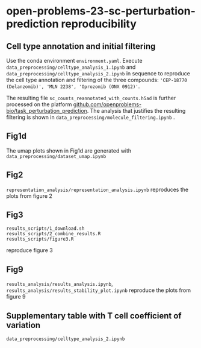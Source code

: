 # open-problems-23-sc-perturbation-prediction reproducibility

## Cell type annotation and initial filtering
Use the conda environment `environment.yaml`.
Execute `data_preprocessing/celltype_analysis_1.ipynb` and `data_preprocessing/celltype_analysis_2.ipynb` in sequence to reproduce the cell type annotation and filtering of the three compounds: `'CEP-18770 (Delanzomib)', 'MLN 2238', 'Oprozomib (ONX 0912)'`.

The resulting file `sc_counts_reannotated_with_counts.h5ad` is further processed on the platform [github.com/openproblems-bio/task\_perturbation\_prediction](https://github.com/openproblems-bio/task_perturbation_prediction). The analysis that justifies the resulting filtering is shown in `data_preprocessing/molecule_filtering.ipynb` .

## Fig1d
The umap plots shown in Fig1d are generated with `data_preprocessing/dataset_umap.ipynb`

## Fig2
`representation_analysis/representation_analysis.ipynb` reproduces the plots from figure 2

## Fig3
```
results_scripts/1_download.sh
results_scripts/2_combine_results.R
results_scripts/figure3.R
```
reproduce figure 3

## Fig9
`results_analysis/results_analysis.ipynb`, `results_analysis/results_stability_plot.ipynb` reproduce the plots from figure 9

## Supplementary table with T cell coefficient of variation
`data_preprocessing/celltype_analysis_2.ipynb`

